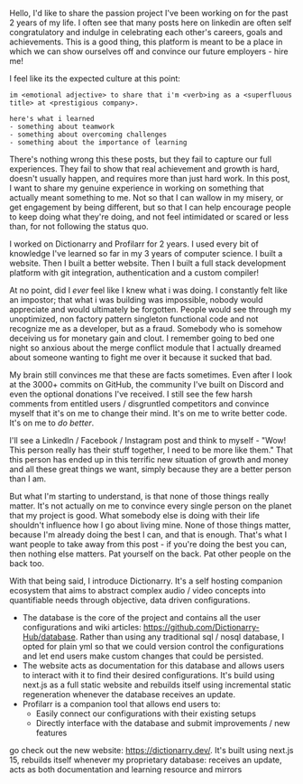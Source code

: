 Hello, I'd like to share the passion project I've been working on for the past 2 years of my life. I often see that many posts here on linkedin are often self congratulatory and indulge in celebrating each other's careers, goals and achievements. This is a good thing, this platform is meant to be a place in which we can show ourselves off and convince our future employers - hire me! 

I feel like its the expected culture at this point:

```
im <emotional adjective> to share that i'm <verb>ing as a <superfluous title> at <prestigious company>.

here's what i learned
- something about teamwork
- something about overcoming challenges
- something about the importance of learning
```

There's nothing wrong this these posts, but they fail to capture our full experiences. They fail to show that real achievement and growth is hard, doesn't usually happen, and requires more than just hard work. In this post, I want to share my genuine experience in working on something that actually meant something to me. Not so that I can wallow in my misery, or get engagement by being different, but so that I can help encourage people to keep doing what they're doing, and not feel intimidated or scared or less than, for not following the status quo. 

I worked on Dictionarry and Profilarr for 2 years. I used every bit of knowledge I've learned so far in my 3 years of computer science. I built a website. Then I built a better website. Then I built a full stack development platform with git integration, authentication and a custom compiler!

At no point, did I *ever* feel like I knew what i was doing. I constantly felt like an impostor; that what i was building was impossible, nobody would appreciate and would ultimately be forgotten. People would see through my unoptimized, non factory pattern singleton functional code and not recognize me as a developer, but as a fraud. Somebody who is somehow deceiving us for monetary gain and clout. I remember going to bed one night so anxious about the merge conflict module that I actually dreamed about someone wanting to fight me over it because it sucked that bad. 

My brain still convinces me that these are facts sometimes. Even after I look at the 3000+ commits on GitHub, the community I've built on Discord and even the optional donations I've received. I still see the few harsh comments from entitled users / disgruntled competitors and convince myself that it's on me to change their mind. It's on me to write better code. It's on me to *do better*. 

I'll see a LinkedIn / Facebook / Instagram post and think to myself - "Wow! This person really has their stuff together, I need to be more like them." That this person has ended up in this terrific new situation of growth and money and all these great things we want, simply because they are a better person than I am. 

But what I'm starting to understand, is that none of those things really matter. It's not actually on me to convince every single person on the planet that my project is good. What somebody else is doing with their life shouldn't influence how I go about living mine. None of those things matter, because I'm already doing the best I can, and that is enough. That's what I want people to take away from this post - if you're doing the best you can, then nothing else matters. Pat yourself on the back. Pat other people on the back too. 

With that being said, I introduce Dictionarry. It's a self hosting companion ecosystem that aims to abstract complex audio / video concepts into quantifiable needs through objective, data driven configurations. 

- The database is the core of the project and contains all the user configurations and wiki articles: https://github.com/Dictionarry-Hub/database. Rather than using any traditional sql / nosql database, I opted for plain yml so that we could version control the configurations and let end users make custom changes that could be persisted. 
- The website acts as documentation for this database and allows users to interact with it to find their desired configurations. It's build using next.js as a full static website and rebuilds itself using incremental static regeneration whenever the database receives an update.  
- Profilarr is a companion tool that allows end users to:
	- Easily connect our configurations with their existing setups
	- Directly interface with the database and submit improvements / new features

go check out the new website: https://dictionarry.dev/. It's built using next.js 15, rebuilds itself whenever my proprietary database:  receives an update, acts as both documentation and learning resource and mirrors 